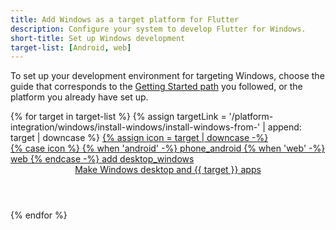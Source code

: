 ```yaml
---
title: Add Windows as a target platform for Flutter
description: Configure your system to develop Flutter for Windows.
short-title: Set up Windows development
target-list: [Android, web]
---
```


To set up your development environment for targeting Windows,
choose the guide that corresponds to the [Getting Started path][] you followed,
or the platform you already have set up.

<div class="card-grid">
{% for target in target-list %}
{% assign targetLink = '/platform-integration/windows/install-windows/install-windows-from-' | append: target | downcase %}
  <a class="card outlined-card install-card card-windows" id="install-{{target | downcase}}" href="{{targetLink}}">
    {% assign icon = target | downcase -%}
    <div class="card-leading">
      {% case icon %}
      {% when 'android' -%}
        <span class="material-symbols" aria-hidden="true">phone_android</span>
      {% when 'web' -%}
        <span class="material-symbols" aria-hidden="true">web</span>
      {% endcase -%}
      <span class="material-symbols" aria-hidden="true">add</span>
      <span class="material-symbols" aria-hidden="true">desktop_windows</span>
    </div>
    <div class="card-header text-center">
      <header class="card-title">Make Windows desktop and {{ target }} apps</header>
    </div>
  </a>
{% endfor %}
</div>

[Getting Started path]: /get-started/install
